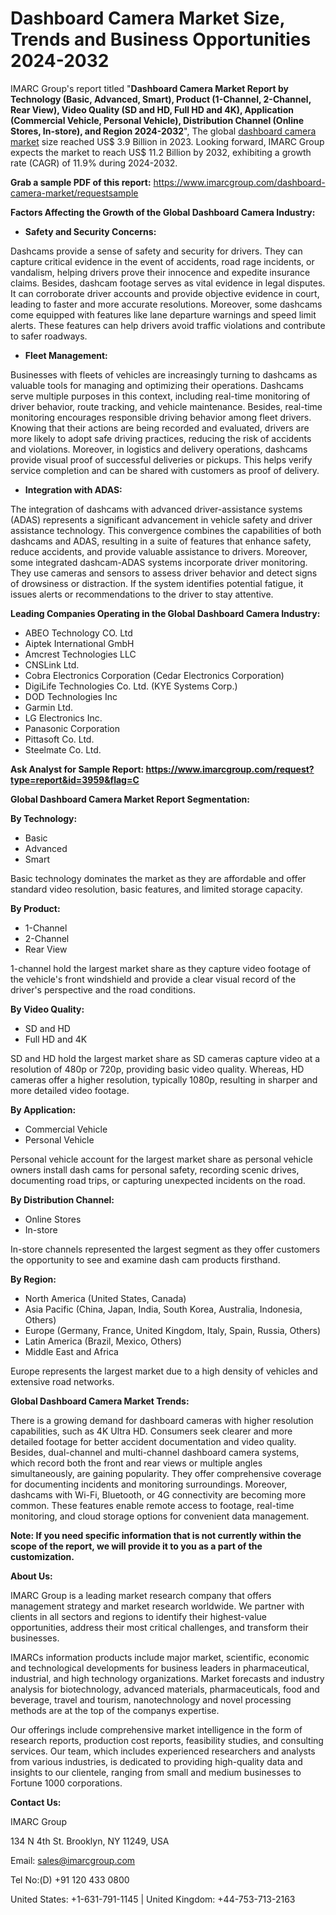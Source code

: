 ﻿# Dashboard Camera Market Size, Trends and Business Opportunities 2024-2032
IMARC Group's report titled "**Dashboard Camera Market Report by Technology (Basic, Advanced, Smart), Product (1-Channel, 2-Channel, Rear View), Video Quality (SD and HD, Full HD and 4K), Application (Commercial Vehicle, Personal Vehicle), Distribution Channel (Online Stores, In-store), and Region ​2024-2032**​", The global [dashboard camera market](https://www.imarcgroup.com/dashboard-camera-market) size reached US$ 3.9 Billion in 2023. Looking forward, IMARC Group expects the market to reach US$ 11.2 Billion by 2032, exhibiting a growth rate (CAGR) of 11.9% during 2024-2032.

**Grab a sample PDF of this report:** <https://www.imarcgroup.com/dashboard-camera-market/requestsample>

**Factors Affecting the Growth of the Global Dashboard Camera Industry:**

- **Safety and Security Concerns:**

Dashcams provide a sense of safety and security for drivers. They can capture critical evidence in the event of accidents, road rage incidents, or vandalism, helping drivers prove their innocence and expedite insurance claims. Besides, dashcam footage serves as vital evidence in legal disputes. It can corroborate driver accounts and provide objective evidence in court, leading to faster and more accurate resolutions. Moreover, some dashcams come equipped with features like lane departure warnings and speed limit alerts. These features can help drivers avoid traffic violations and contribute to safer roadways.

- **Fleet Management:**

Businesses with fleets of vehicles are increasingly turning to dashcams as valuable tools for managing and optimizing their operations. Dashcams serve multiple purposes in this context, including real-time monitoring of driver behavior, route tracking, and vehicle maintenance. Besides, real-time monitoring encourages responsible driving behavior among fleet drivers. Knowing that their actions are being recorded and evaluated, drivers are more likely to adopt safe driving practices, reducing the risk of accidents and violations. Moreover, in logistics and delivery operations, dashcams provide visual proof of successful deliveries or pickups. This helps verify service completion and can be shared with customers as proof of delivery.

- **Integration with ADAS:**

The integration of dashcams with advanced driver-assistance systems (ADAS) represents a significant advancement in vehicle safety and driver assistance technology. This convergence combines the capabilities of both dashcams and ADAS, resulting in a suite of features that enhance safety, reduce accidents, and provide valuable assistance to drivers. Moreover, some integrated dashcam-ADAS systems incorporate driver monitoring. They use cameras and sensors to assess driver behavior and detect signs of drowsiness or distraction. If the system identifies potential fatigue, it issues alerts or recommendations to the driver to stay attentive.

**Leading Companies Operating in the Global Dashboard Camera Industry:**

- ABEO Technology CO. Ltd
- Aiptek International GmbH
- Amcrest Technologies LLC
- CNSLink Ltd.
- Cobra Electronics Corporation (Cedar Electronics Corporation)
- DigiLife Technologies Co. Ltd. (KYE Systems Corp.)
- DOD Technologies Inc
- Garmin Ltd.
- LG Electronics Inc.
- Panasonic Corporation
- Pittasoft Co. Ltd.
- Steelmate Co. Ltd.

**Ask Analyst for Sample Report: <https://www.imarcgroup.com/request?type=report&id=3959&flag=C>**

**Global Dashboard Camera Market Report Segmentation:**

**By Technology:**

- Basic
- Advanced
- Smart

Basic technology dominates the market as they are affordable and offer standard video resolution, basic features, and limited storage capacity.

**By Product:**

- 1-Channel
- 2-Channel
- Rear View

1-channel hold the largest market share as they capture video footage of the vehicle's front windshield and provide a clear visual record of the driver's perspective and the road conditions.

**By Video Quality:**

- SD and HD
- Full HD and 4K

SD and HD hold the largest market share as SD cameras capture video at a resolution of 480p or 720p, providing basic video quality. Whereas, HD cameras offer a higher resolution, typically 1080p, resulting in sharper and more detailed video footage.

**By Application:**

- Commercial Vehicle
- Personal Vehicle

Personal vehicle account for the largest market share as personal vehicle owners install dash cams for personal safety, recording scenic drives, documenting road trips, or capturing unexpected incidents on the road.

**By Distribution Channel:**

- Online Stores
- In-store

In-store channels represented the largest segment as they offer customers the opportunity to see and examine dash cam products firsthand.

**By Region:**

- North America (United States, Canada)
- Asia Pacific (China, Japan, India, South Korea, Australia, Indonesia, Others)
- Europe (Germany, France, United Kingdom, Italy, Spain, Russia, Others)
- Latin America (Brazil, Mexico, Others)
- Middle East and Africa

Europe represents the largest market due to a high density of vehicles and extensive road networks.

**Global Dashboard Camera Market Trends:**

There is a growing demand for dashboard cameras with higher resolution capabilities, such as 4K Ultra HD. Consumers seek clearer and more detailed footage for better accident documentation and video quality. Besides, dual-channel and multi-channel dashboard camera systems, which record both the front and rear views or multiple angles simultaneously, are gaining popularity. They offer comprehensive coverage for documenting incidents and monitoring surroundings. Moreover, dashcams with Wi-Fi, Bluetooth, or 4G connectivity are becoming more common. These features enable remote access to footage, real-time monitoring, and cloud storage options for convenient data management.

**Note: If you need specific information that is not currently within the scope of the report, we will provide it to you as a part of the customization.**

**About Us:**

IMARC Group is a leading market research company that offers management strategy and market research worldwide. We partner with clients in all sectors and regions to identify their highest-value opportunities, address their most critical challenges, and transform their businesses.

IMARCs information products include major market, scientific, economic and technological developments for business leaders in pharmaceutical, industrial, and high technology organizations. Market forecasts and industry analysis for biotechnology, advanced materials, pharmaceuticals, food and beverage, travel and tourism, nanotechnology and novel processing methods are at the top of the companys expertise.

Our offerings include comprehensive market intelligence in the form of research reports, production cost reports, feasibility studies, and consulting services. Our team, which includes experienced researchers and analysts from various industries, is dedicated to providing high-quality data and insights to our clientele, ranging from small and medium businesses to Fortune 1000 corporations.

**Contact Us:**

IMARC Group

134 N 4th St. Brooklyn, NY 11249, USA

Email: sales@imarcgroup.com

Tel No:(D) +91 120 433 0800

United States: +1-631-791-1145 | United Kingdom: +44-753-713-2163
